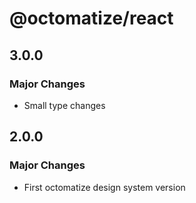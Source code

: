 # @octomatize/react

## 3.0.0

### Major Changes

- Small type changes

## 2.0.0

### Major Changes

- First octomatize design system version
